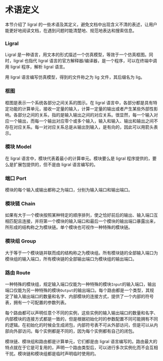# 术语定义

本节介绍了 ligral 的一些术语及其定义，避免文档中出现含义不清的表述，让用户能更好地阅读文档，在遇到问题时能清楚地、规范地表达和搜索信息。

### Ligral

Ligral 是一种语言，用文本的形式描述一个仿真模型，等效于一个仿真框图。同时，ligral 也指代 ligral 语言的官方解释器/编译器，是一个程序，可以在终端中调用 ligral 程序，解析 ligral 语言。

用 ligral 语言编写仿真模型，得到的文件称之为 lig 文件，其后缀名为 lig。

### 框图

框图是表示一个系统各部分之间关系的图示。在 ligral 语言中，各部分都是具有特定功能的计算单元，接收一定量的输入，计算一定量的输出或者产生某些外部性影响。各部分之间的关系，指的是输入输出之间的对应关系。很显然，每一个输入对应一个输出，而每一个输出对应零个或多个输入，输入和输入、输出和输出之间不存在对应关系。每一对对应关系总是从输出到输入，是有向的，因此可以用箭头表示。

### 模块 Model

在 ligral 语言中，模块代表着最小的计算单元。模块要么是 ligral 程序提供的，要么是扩展包提供的，但不是由 ligral 语言编写的。

### 端口 Port

模块的每个输入或输出都称之为端口，分别为输入端口和输出端口。

### 模块链 Chain

如果有大于一个模块按照某种特定的顺序排列，使之恰好前后的输出、输入端口互相匹配且连接，并将第一个模块的输入端口和最后一个模块的输出端口暴露出来，所形成的结构称之为模块链。单个模块也可视作一种特殊的模块链。

### 模块组 Group

大于等于一个模块链并联而成的结构称之为模块组。所有模块链的全部输入端口为模块组的输入端口，所有模块链的全部输出端口为模块组的输出端口。

### 路由 Route

一种特殊的模块组，规定输入端口仅能为一种特殊的模块`Input`的输入端口，输出端口仅能为另一种特殊的模块`Output`的输出端口。每个路由都是一个类型，其规定了输入输出端口的数量和名字、内部模块的连接方式，提供了一个内部的符号表，拥有一个可配置的参数列表。

每个路由都可以声明任意个不同的实例，这些实例的输入输出端口的数量和名字、内部模块的连接方式都是一致的，但是根据初始化时的参数配置不同可能拥有不同的逻辑。在初始化的时候会生成闭包，内部符号表不可从外部访问，但是可以从内部向外部访问。每个实例都是不同的，因为每个实例都有自己的闭包。

模块链、模块组和路由都是计算单元，它们都是由 ligral 语言编写的。路由最大的特点就在于它是可复用的，声明一个路由类型后，可以进行多次实例化而不会互相干扰。模块链和模块组都是临时声明临时使用的。